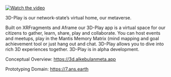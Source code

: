 [![Watch the video](https://i.sstatic.net/Vp2cE.png)](https://vimeo.com/alkebulanmeta/3d-play-in-vr-v1)

3D-Play is our network-state’s virtual home, our metaverse.

Built on XRFragments and Aframe our 3D-Play app is a virtual space for our citizens to gather, learn, share, play and collaborate. You can host events and meetups, play in the Mantis Memory Matrix (mind mapping and goal achievement tool or just hang out and chat. 3D-Play allows you to dive into rich 3D experiences together. 3D-Play is in alpha development.

Conceptual Overview:
https://3d.alkebulanmeta.app

Prototyping Domain:
https://7.ans.earth

